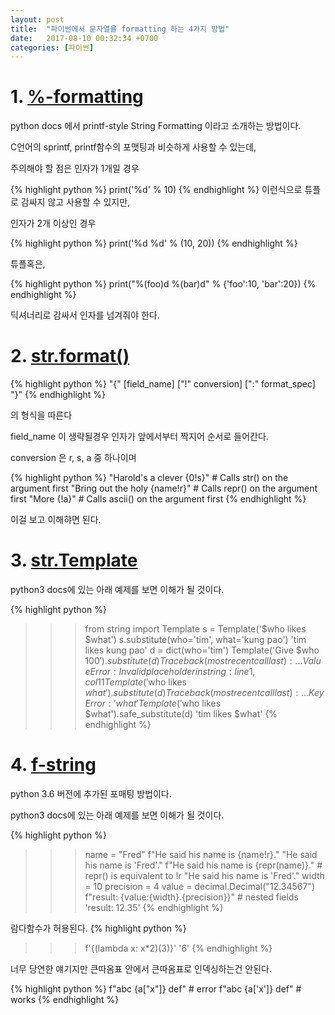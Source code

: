 ```yaml
---
layout: post
title:  "파이썬에서 문자열을 formatting 하는 4가지 방법"
date:   2017-08-10 00:32:34 +0700
categories: [파이썬]
---
```


# 1. [%-formatting](https://docs.python.org/3/library/stdtypes.html#printf-style-string-formatting)

python docs 에서 printf-style String Formatting 이라고 소개하는 방법이다.

C언어의 sprintf, printf함수의 포맷팅과 비슷하게 사용할 수 있는데,

주의해야 할 점은 인자가 1개일 경우

{% highlight python %}
print('%d' % 10)
{% endhighlight %}
이런식으로 튜플로 감싸지 않고 사용할 수 있지만,

인자가 2개 이상인 경우

{% highlight python %}
print('%d %d' % (10, 20))
{% endhighlight %}

튜플혹은,

{% highlight python %}
print("%(foo)d %(bar)d" % {'foo':10, 'bar':20})
{% endhighlight %}

딕셔너리로 감싸서 인자를 넘겨줘야 한다.

# 2. [str.format()](https://docs.python.org/3/library/string.html#formatstrings)

{% highlight python %}
"{" [field_name] ["!" conversion] [":" format_spec] "}"
{% endhighlight %}

의 형식을 따른다

field_name 이 생략될경우 인자가 앞에서부터 짝지어 순서로 들어간다.

conversion 은 r, s, a 중 하나이며

{% highlight python %}
"Harold's a clever {0!s}"     # Calls str() on the argument first
"Bring out the holy {name!r}" # Calls repr() on the argument first
"More {!a}"                   # Calls ascii() on the argument first
{% endhighlight %}

이걸 보고 이해햐면 된다.

# 3. [str.Template]()

python3 docs에 있는 아래 예제를 보면 이해가 될 것이다.

{% highlight python %}
>>> from string import Template
>>> s = Template('$who likes $what')
>>> s.substitute(who='tim', what='kung pao')
'tim likes kung pao'
>>> d = dict(who='tim')
>>> Template('Give $who $100').substitute(d)
Traceback (most recent call last):
...
ValueError: Invalid placeholder in string: line 1, col 11
>>> Template('$who likes $what').substitute(d)
Traceback (most recent call last):
...
KeyError: 'what'
>>> Template('$who likes $what').safe_substitute(d)
'tim likes $what'
{% endhighlight %}

# 4. [f-string](https://docs.python.org/3/reference/lexical_analysis.html#f-strings)

python 3.6 버전에 추가된 포매팅 방법이다.

python3 docs에 있는 아래 예제를 보면 이해가 될 것이다.

{% highlight python %}
>>> name = "Fred"
>>> f"He said his name is {name!r}."
"He said his name is 'Fred'."
>>> f"He said his name is {repr(name)}."  # repr() is equivalent to !r
"He said his name is 'Fred'."
>>> width = 10
>>> precision = 4
>>> value = decimal.Decimal("12.34567")
>>> f"result: {value:{width}.{precision}}"  # nested fields
'result:      12.35'
{% endhighlight %}

람다함수가 허용된다.
{% highlight python %}
>>> f'{(lambda x: x*2)(3)}'
'6'
{% endhighlight %}

너무 당연한 얘기지만 큰따옴표 안에서 큰따옴표로 인덱싱하는건 안된다.

{% highlight python %}
f"abc {a["x"]} def"  # error
f"abc {a['x']} def"  # works
{% endhighlight %}

